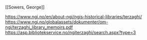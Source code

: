 [[Sowers, George]]

https://www.ngi.no/en/about-ngi/ngis-historical-libraries/terzaghi/
https://www.ngi.no/globalassets/dokumenter/om-ngi/terzaghi_library_memoirs.pdf
https://asp.bibliotekservice.no/ngiterzaghi/search.aspx?type=3
